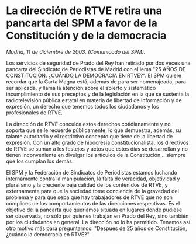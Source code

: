# La dirección de RTVE retira una pancarta del SPM a favor de la Constitución y de la democracia

*Madrid, 11 de diciembre de 2003. (Comunicado del SPM).*

Los servicios de seguridad de Prado del Rey han retirado por dos veces una pancarta del Sindicato de Periodistas de Madrid con el lema "25 AÑOS DE CONSTITUCIÓN. ¿CUÁNDO LA DEMOCRACIA EN RTVE?". El SPM quiere recordar que la Carta Magna está, además de para ser homenajeada, para ser aplicada, y llama la atención sobre el abierto y sistemático incumplimiento de sus preceptos y de la legislación en la que se sustenta la radiotelevisión pública estatal en materia de libertad de información y de expresión, un derecho que tenemos todos los ciudadanos y los profesionales de RTVE.

La dirección de RTVE conculca estos derechos cotidianamente y no soporta que se le recuerde públicamente, lo que demuestra, además, su talante autoritario y el restrictivo concepto que tiene de la libertad de expresión. Con un alto grado de hipocresía constitucionalista, los directivos de RTVE se suman a los festejos y actos que estos días se desarrollan y no tienen inconveniente en divulgar los artículos de la Constitución... siempre que los cumplan los demás.

El SPM y la Federación de Sindicatos de Periodistas estamos luchando internamente contra la manipulación, la falta de veracidad, objetividad y pluralismo y la creciente baja calidad de los contenidos de RTVE, y externamente para que la sociedad tome conciencia de la gravedad del problema y para que sepa que hay trabajadores de RTVE que no son cómplices de los comportamientos de las direcciones respectivas. Es el objetivo de la pancarta que queríamos situada en lugares donde pudiese ser observada, no sólo por quienes trabajan en Prado del Rey, sino también por los ciudadanos en general. La dirección no lo ha permitido. Tenemos así otro motivo más para preguntarnos: "Después de 25 años de Constitución, ¿cuándo la democracia en RTVE?".
